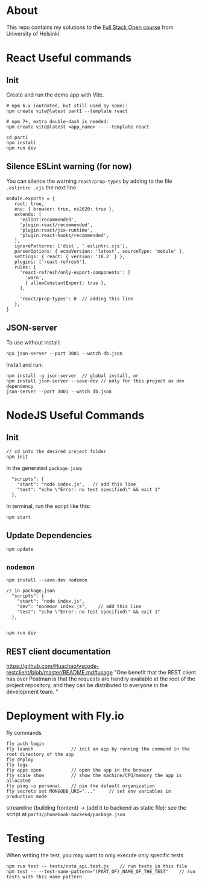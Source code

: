 # About

This repo contains my solutions to the [Full Stack Open course](https://fullstackopen.com/en/) from University of Helsinki.

# React Useful commands

## Init

Create and run the demo app with Vite.

```
# npm 6.x (outdated, but still used by some):
npm create vite@latest part1 --template react

# npm 7+, extra double-dash is needed:
npm create vite@latest <app_name> -- --template react

cd part1
npm install
npm run dev
```

## Silence ESLint warning (for now)

You can silence the warning `react/prop-types` by adding to the file `.eslintrc .cjs` the next line

```
module.exports = {
   root: true,
   env: { browser: true, es2020: true },
   extends: [
     'eslint:recommended',
     'plugin:react/recommended',
     'plugin:react/jsx-runtime',
     'plugin:react-hooks/recommended',
   ],
   ignorePatterns: ['dist', '.eslintrc.cjs'],
   parserOptions: { ecmaVersion: 'latest', sourceType: 'module' },
   settings: { react: { version: '18.2' } },
   plugins: ['react-refresh'],
   rules: {
     'react-refresh/only-export-components': [
       'warn',
       { allowConstantExport: true },
     ],

     'react/prop-types': 0  // adding this line
   },
}
```

## JSON-server

To use without install:

```
npx json-server --port 3001 --watch db.json
```

Install and run:

```
npm install -g json-server  // global install, or
npm install json-server --save-dev // only for this project as dev dependency
json-server --port 3001 --watch db.json
```

# NodeJS Useful Commands

## Init

```
// cd into the desired project folder
npm init
```

In the generated `package.json`:

```
  "scripts": {
    "start": "node index.js",   // add this line
    "test": "echo \"Error: no test specified\" && exit 1"
  },
```

In terminal, run the script like this:

```
npm start
```

## Update Dependencies

```
npm update
```

## `nodemon`

```
npm install --save-dev nodemon

// in package.json
  "scripts": {
    "start": "node index.js",
    "dev": "nodemon index.js",    // add this line
    "test": "echo \"Error: no test specified\" && exit 1"
  },


npm run dev
```

## REST client documentation

https://github.com/Huachao/vscode-restclient/blob/master/README.md#usage
"One benefit that the REST client has over Postman is that the requests are handily available at the root of the project repository, and they can be distributed to everyone in the development team. "

# Deployment with Fly.io

fly commands

```
fly auth login
fly launch              // init an app by running the command in the root directory of the app
fly deploy
fly logs
fly apps open           // open the app in the browser
fly scale show          // show the machine/CPU/memory the app is allocated
fly ping -o personal    // pin the default organization
fly secrets set MONGODB_URI="..."     // set env variables in production mode
```

streamline (building frontent) -> (add it to backend as static file):
see the script at `part3/phonebook-backend/package.json`

# Testing

When writing the test, you may want to only execute only specific tests

```
npm run test -- tests/note_api.test.js    // run tests in this file
npm test -- --test-name-pattern="(PART_OF)_NAME_OF_THE_TEST"    // run tests with this name pattern
```
